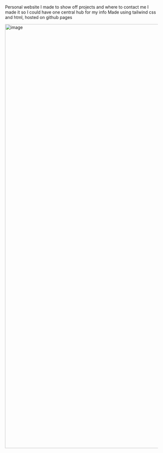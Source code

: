Personal website I made to show off projects and where to contact me
I made it so I could have one central hub for my info
Made using tailwind css and html, hosted on github pages

<img width="2180" height="1396" alt="image" src="https://github.com/user-attachments/assets/82810e62-aa8c-4436-9981-73073951618a" />

 
